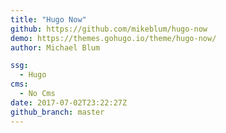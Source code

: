 ```yaml
---
title: "Hugo Now"
github: https://github.com/mikeblum/hugo-now
demo: https://themes.gohugo.io/theme/hugo-now/
author: Michael Blum

ssg:
  - Hugo
cms:
  - No Cms
date: 2017-07-02T23:22:27Z
github_branch: master
---
```


